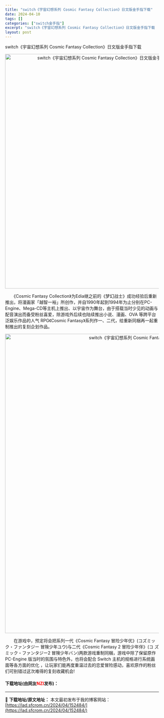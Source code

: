 ```yaml
---
title: "switch《宇宙幻想系列 Cosmic Fantasy Collection》日文版金手指下载"
date: 2024-04-10
tags: []
categories: ["switch金手指"]
excerpt: "switch《宇宙幻想系列 Cosmic Fantasy Collection》日文版金手指下载 　　《Cosmic Fantasy Collection》为Edia继之前的《梦幻战士》成功经验后重新推出，将漫画家「越智一裕」所创作，并自1990年起到1994年为止分别在PC-Engine、Mega&hellip;"
layout: post
---
```


 <p>switch《宇宙幻想系列 Cosmic Fantasy Collection》日文版金手指下载</p> <p style="text-align: center;"><img src="https://lad.sfcrom.cn/wp-content/uploads/2024/04/20240410_6615ebd2a48a2.webp" style="width: 642px; height: 768px;" alt="switch《宇宙幻想系列 Cosmic Fantasy Collection》日文版金手指下载" /></p> <p>　　《Cosmic Fantasy Collection》为Edia继之前的《梦幻战士》成功经验后重新推出，将漫画家「越智一裕」所创作，并自1990年起到1994年为止分别在PC-Engine、Mega-CD等主机上推出、以宇宙作为舞台，由于搭载当时少见的动画与配音演出而备受粉丝喜爱，除游戏外后续也陆续推出小说、漫画、OVA 等跨平台泛娱乐作品的人气 RPG《Cosmic Fantasy》系列作一、二代，给重新同梱再一起重制推出的复刻企划作品。</p> <p align="center"><img align="" border="0" src="https://www.leiyouxi.com/wp-content/uploads/2022/09/4217365.webp" width="980" alt="switch《宇宙幻想系列 Cosmic Fantasy Collection》日文版金手指下载" /></p> <p>　　在游戏中，预定将会把系列一代《Cosmic Fantasy 冒险少年优》(コズミック・ファンタジー 冒険少年ユウ)与二代《Cosmic Fantasy 2 冒险少年伴》(コ ズミック・ファンタジー2 冒険少年バン)两款游戏重制同梱，游戏中除了保留原作 PC-Engine 版当时的氛围与特色外，也将会配合 Switch 主机的规格进行系统画面等各方面的优化 ，让玩家们能再度重温过去的恋爱冒险感动，喜欢原作的粉丝们可别错过这次难得的复刻收藏机会!</p> <p><h4>下载地址(由网友<font color="red">NZI</font>发布)：</h4></p> 

---
📖 **下载地址/原文地址：** 本文最初发布于我的博客网站：[https://lad.sfcrom.cn/2024/04/152484/](https://lad.sfcrom.cn/2024/04/152484/)
